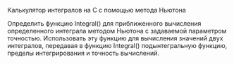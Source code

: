 Калькулятор интегралов на С c помощью метода Ньютона

Определить функцию Integral() для приближенного вычисления определенного интеграла методом Ньютона с задаваемой параметром точностью. Использовать эту 
функцию для вычисления значений двух интегралов, передавая в функцию Integral() подынтегральную функцию, пределы интегрирования 
и точность вычислений.
